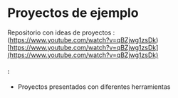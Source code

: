 # Proyectos de ejemplo 

Repositorio con ideas de proyectos :  
(https://www.youtube.com/watch?v=qBZjwg1zsDk)  
[https://www.youtube.com/watch?v=qBZjwg1zsDk](https://www.youtube.com/watch?v=qBZjwg1zsDk)

#### : 
- Proyectos presentados con diferentes herramientas
